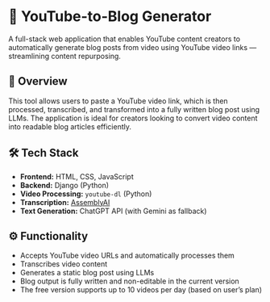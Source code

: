 # 🎥 YouTube-to-Blog Generator

A full-stack web application that enables YouTube content creators to automatically generate blog posts from video using YouTube video links — streamlining content repurposing.

## 📌 Overview

This tool allows users to paste a YouTube video link, which is then processed, transcribed, and transformed into a fully written blog post using LLMs. The application is ideal for creators looking to convert video content into readable blog articles efficiently.

## 🛠️ Tech Stack

- **Frontend:** HTML, CSS, JavaScript  
- **Backend:** Django (Python)  
- **Video Processing:** `youtube-dl` (Python)  
- **Transcription:** [AssemblyAI](https://www.assemblyai.com/)  
- **Text Generation:** ChatGPT API (with Gemini as fallback)  

## ⚙️ Functionality

- Accepts YouTube video URLs and automatically processes them  
- Transcribes video content  
- Generates a static blog post using LLMs  
- Blog output is fully written and non-editable in the current version  
- The free version supports up to 10 videos per day (based on user’s plan)  

